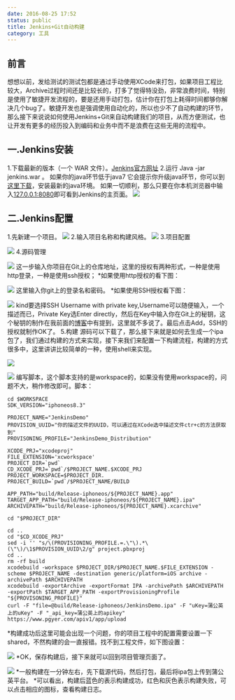 ```yaml
---
date: 2016-08-25 17:52
status: public
title: Jenkins+Git自动构建
category: 工具
---
```


## 前言
   想想以前，发给测试的测试包都是通过手动使用XCode来打包，如果项目工程比较大，Archive过程时间还是比较长的，打多了觉得特没劲，非常浪费时间，特别是使用了敏捷开发流程的，要是还用手动打包，估计你在打包上耗得时间都够你解决几个bug了。敏捷开发也是强调使用自动化的，所以也少不了自动构建的环节，那么接下来说说如何使用Jenkins+Git来自动构建我们的项目，从而方便测试，也让开发有更多的经历投入到编码和业务中而不是浪费在这些无用的流程中。
## 一.Jenkins安装
1.下载最新的版本（一个 WAR 文件）。[Jenkins官方网址](http://Jenkins-ci.org/)
2.运行 Java -jar jenkins.war 。
如果你的java环节低于java7 它会提示你升级java环节，你可以到[这里下载](https://www.java.com/en/download/)，安装最新的java环境。
如果一切顺利，那么只要在你本机浏览器中输入[127.0.0.1:8080](http://127.0.0.1:8080)即可看到Jenkins的主页面。
![](/images/jenins首页.png)
## 二.Jenkins配置
1.先新建一个项目。
![](/images/创建项目.png)
2.输入项目名称和构建风格。
![](/images/创建项目1.png)
3.项目配置

![](/images/配置项目-项目名称.png)
4.源码管理

![](/images/项目配置-源码管理.png)
这一步输入你项目在Git上的仓库地址，这里的授权有两种形式，一种是使用http登录，一种是使用ssh授权；
*如果使用http授权的看下图：

![](/images/项目配置-源码管理添加http授权.png)
这里输入你git上的登录名和密码。
*如果使用SSH授权看下图：

![](/images/项目配置-源码管理SSH授权创建.png)
kind要选择SSH Username with private key,Username可以随便输入，一个描述而已，Private Key选Enter directly，然后在Key中输入你在Git上的秘钥，这个秘钥的制作在我前面的[博客](http://roger.farbox.com/post/macshang-zhi-zuo-sshmi-yao)中有提到，这里就不多说了。最后点击Add，SSH的授权就制作OK了。
5.构建
源码可以下载了，那么接下来就是如何去生成一个ipa包了，我们通过构建的方式来实现，接下来我们来配置一下构建流程，构建的方式很多中，这里讲讲比较简单的一种，使用shell来实现。

![](/images/构建1.png)

![](/images/项目配置-构建配置.png)
编写脚本，这个脚本支持的是workspace的，如果没有使用workspace的，问题不大，稍作修改即可。脚本：
```
cd $WORKSPACE
SDK_VERSION="iphoneos8.3"

PROJECT_NAME="JenkinsDemo"
PROVISION_UUID="你的描述文件的UUID，可以通过在XCode选中描述文件ctr+c的方法获取到"
PROVISONING_PROFILE="JenkinsDemo_Distribution"

XCODE_PRJ="xcodeproj"
FILE_EXTENSION='xcworkspace'
PROJECT_DIR=`pwd`
CD_XCODE_PRJ=`pwd`/$PROJECT_NAME.$XCODE_PRJ
PROJECT_WORKSPACE=$PROJECT_DIR.
PROJECT_BUILD=`pwd`/$PROJECT_NAME/BUILD

APP_PATH="build/Release-iphoneos/${PROJECT_NAME}.app"
TARGET_APP_PATH="build/Release-iphoneos/${PROJECT_NAME}.ipa"
ARCHIVEPATH="build/Release-iphoneos/${PROJECT_NAME}.xcarchive"

cd "$PROJECT_DIR"

cd ..
cd "$CD_XCODE_PRJ"
sed -i '' "s/\(PROVISIONING_PROFILE.=.\"\).*\(\"\)/\1$PROVISION_UUID\2/g" project.pbxproj
cd ..
rm -rf build
xcodebuild -workspace $PROJECT_DIR/$PROJECT_NAME.$FILE_EXTENSION -scheme $PROJECT_NAME -destination generic/platform=iOS archive -archivePath $ARCHIVEPATH
xcodebuild -exportArchive -exportFormat IPA -archivePath $ARCHIVEPATH -exportPath $TARGET_APP_PATH -exportProvisioningProfile "${PROVISONING_PROFILE}"
curl -F "file=@build/Release-iphoneos/JenkinsDemo.ipa" -F "uKey=蒲公英上的uKey" -F "_api_key=蒲公英上的apikey" https://www.pgyer.com/apiv1/app/upload
```
*构建成功后这里可能会出现一个问题，你的项目工程中的配置需要设置一下shared，不然构建的会一直报错。找不到工程文件，如下图设置：

![](/images/工程配置.png)
*OK，保存构建后，接下来就可以回到项目管理页面了。

![](/images/项目管理-立即构建.png)
*一般构建在一分钟左右，先下载源代码，然后打包，最后将ipa包上传到蒲公英平台。
*可以看出，构建后蓝色的表示构建成功，红色和灰色表示构建失败，可以点击相应的图标，查看构建日志。

